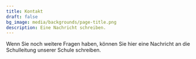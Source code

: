 ```yaml
---
title: Kontakt
draft: false
bg_image: media/backgrounds/page-title.png
description: Eine Nachricht schreiben.
---
```

Wenn Sie noch weitere Fragen haben, können Sie hier eine Nachricht an die Schulleitung unserer Schule schreiben.